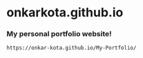 # onkarkota.github.io


### My personal portfolio website!

```
https://onkar-kota.github.io/My-Portfolio/
```
